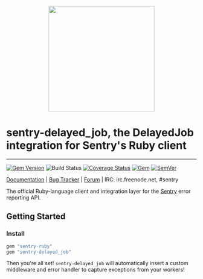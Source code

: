 <p align="center">
  <a href="https://sentry.io" target="_blank" align="center">
    <img src="https://sentry-brand.storage.googleapis.com/sentry-logo-black.png" width="280">
  </a>
  <br>
</p>

# sentry-delayed_job, the DelayedJob integration for Sentry's Ruby client

---


[![Gem Version](https://img.shields.io/gem/v/sentry-delayed_job.svg)](https://rubygems.org/gems/sentry-delayed_job)
![Build Status](https://github.com/getsentry/sentry-ruby/actions/workflows/sentry_delayed_job_test.yml/badge.svg)
[![Coverage Status](https://img.shields.io/codecov/c/github/getsentry/sentry-ruby/master?logo=codecov)](https://codecov.io/gh/getsentry/sentry-ruby/branch/master)
[![Gem](https://img.shields.io/gem/dt/sentry-delayed_job.svg)](https://rubygems.org/gems/sentry-delayed_job/)
[![SemVer](https://api.dependabot.com/badges/compatibility_score?dependency-name=sentry-delayed_job&package-manager=bundler&version-scheme=semver)](https://dependabot.com/compatibility-score.html?dependency-name=sentry-delayed_job&package-manager=bundler&version-scheme=semver)


[Documentation](https://docs.sentry.io/platforms/ruby/guides/delayed_job/) | [Bug Tracker](https://github.com/getsentry/sentry-ruby/issues) | [Forum](https://forum.sentry.io/) | IRC: irc.freenode.net, #sentry

The official Ruby-language client and integration layer for the [Sentry](https://github.com/getsentry/sentry) error reporting API.


## Getting Started

### Install

```ruby
gem "sentry-ruby"
gem "sentry-delayed_job"
```

Then you're all set! `sentry-delayed_job` will automatically insert a custom middleware and error handler to capture exceptions from your workers!
